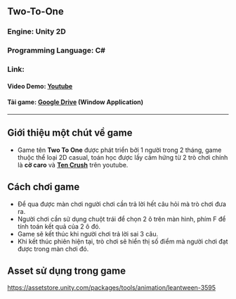 ## Two-To-One 
### Engine: Unity 2D
### Programming Language: C#
### Link:
#### Video Demo: [Youtube](https://youtu.be/zcZnKpUGgD4 "GoogleDrive")
#### Tải game: [Google Drive](https://drive.google.com/file/d/1r31vvh5_dk3SvK_wm2D5N5Tte-Oikfet/view?usp=sharing "GoogleDrive") (Window Application)
***
## Giới thiệu một chút về game

- Game tên **Two To One** được phát triển bởi 1 người trong 2 tháng, game thuộc thể loại 2D casual, toán học được lấy cảm hứng
từ 2 trò chơi chính là **cờ caro** và **[**Ten Crush**](https://www.youtube.com/shorts/cOfEM2ubNb8 "YoutubeLink")** trên youtube.
## Cách chơi game

- Để qua được màn chơi người chơi cần trả lời hết câu hỏi mà trò chơi đưa ra.
- Người chơi cần sử dụng chuột trái để chọn 2 ô trên màn hình, phím F để tính toán kết quả của 2 ô đó.
- Game sẽ kết thúc khi người chơi trả lời sai 3 câu.
- Khi kết thúc phiên hiện tại, trò chơi sẽ hiển thị số điểm mà người chơi đạt được trong màn chơi đó.

## Asset sử dụng trong game
https://assetstore.unity.com/packages/tools/animation/leantween-3595
